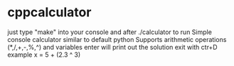 # cppcalculator
just type "make" into your console and after ./calculator to run
Simple console calculator similar to default python
Supports arithmetic operations (\*,/,+,-,%,^) and variables
enter will print out the solution
exit with ctr+D
example
x = 5 + (2.3 ^ 3)
